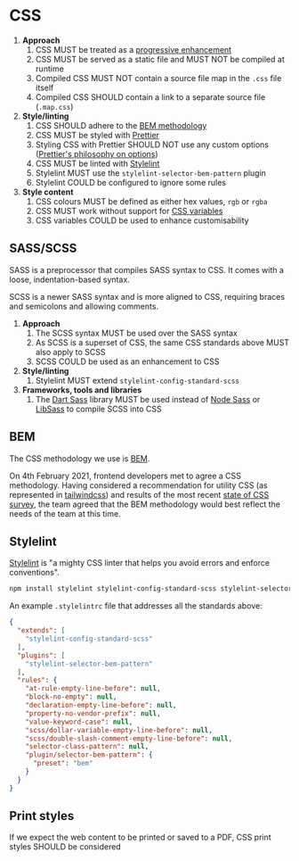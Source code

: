 # CSS

1. **Approach**
    1. CSS MUST be treated as a [progressive enhancement](../../ways-of-working/service-standard/#progressive-enhancement/)
    1. CSS MUST be served as a static file and MUST NOT be compiled at runtime
    1. Compiled CSS MUST NOT contain a source file map in the `.css` file itself
    1. Compiled CSS SHOULD contain a link to a separate source file (`.map.css`)
1. **Style/linting**
    1. CSS SHOULD adhere to the [BEM methodology](#bem)
    1. CSS MUST be styled with [Prettier](https://prettier.io/)
    1. Styling CSS with Prettier SHOULD NOT use any custom options ([Prettier's philosophy on options](https://prettier.io/docs/en/option-philosophy))
    1. CSS MUST be linted with [Stylelint](#stylelint)
    1. Stylelint MUST use the `stylelint-selector-bem-pattern` plugin
    1. Stylelint COULD be configured to ignore some rules
1. **Style content**
    1. CSS colours MUST be defined as either hex values, `rgb` or `rgba`
    1. CSS MUST work without support for [CSS variables](https://developer.mozilla.org/en-US/docs/Web/CSS/Using_CSS_custom_properties)
    1. CSS variables COULD be used to enhance customisability

## SASS/SCSS

SASS is a preprocessor that compiles SASS syntax to CSS. It comes with a loose, indentation-based syntax.

SCSS is a newer SASS syntax and is more aligned to CSS, requiring braces and semicolons and allowing comments.

1. **Approach**
    1. The SCSS syntax MUST be used over the SASS syntax
    1. As SCSS is a superset of CSS, the same CSS standards above MUST also apply to SCSS
    1. SCSS COULD be used as an enhancement to CSS
1. **Style/linting**
    1. Stylelint MUST extend `stylelint-config-standard-scss`
1. **Frameworks, tools and libraries**
    1. The [Dart Sass](https://sass-lang.com/dart-sass/) library MUST be used instead of [Node Sass](https://www.npmjs.com/package/node-sass) or [LibSass](https://sass-lang.com/blog/libsass-is-deprecated/) to compile SCSS into CSS

## BEM

The CSS methodology we use is [BEM](https://getbem.com/).

On 4th February 2021, frontend developers met to agree a CSS methodology. Having considered a recommendation for utility CSS (as represented in [tailwindcss](https://tailwindcss.com/)) and results of the most recent [state of CSS survey](https://2020.stateofcss.com/en-US/technologies/), the team agreed that the BEM methodology would best reflect the needs of the team at this time.

## Stylelint

[Stylelint](https://stylelint.io/) is "a mighty CSS linter that helps you avoid errors and enforce conventions".

```sh
npm install stylelint stylelint-config-standard-scss stylelint-selector-bem-pattern
```

An example `.stylelintrc` file that addresses all the standards above:

```json
{
  "extends": [
    "stylelint-config-standard-scss"
  ],
  "plugins": [
    "stylelint-selector-bem-pattern"
  ],
  "rules": {
    "at-rule-empty-line-before": null,
    "block-no-empty": null,
    "declaration-empty-line-before": null,
    "property-no-vendor-prefix": null,
    "value-keyword-case": null,
    "scss/dollar-variable-empty-line-before": null,
    "scss/double-slash-comment-empty-line-before": null,
    "selector-class-pattern": null,
    "plugin/selector-bem-pattern": {
      "preset": "bem"
    }
  }
}
```

## Print styles

If we expect the web content to be printed or saved to a PDF, CSS print styles SHOULD be considered
